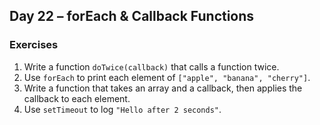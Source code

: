 ## Day 22 – forEach & Callback Functions

### Exercises
1. Write a function `doTwice(callback)` that calls a function twice.
2. Use `forEach` to print each element of `["apple", "banana", "cherry"]`.
3. Write a function that takes an array and a callback, then applies the callback to each element.
4. Use `setTimeout` to log `"Hello after 2 seconds"`.